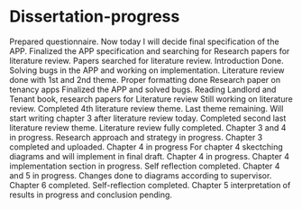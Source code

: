 # Dissertation-progress
Prepared questionnaire. Now today I will decide final specification of the APP.
Finalized the APP specification and searching for Research papers for literature review. 
Papers searched for literature review. 
Introduction Done. 
Solving bugs in the APP and working on implementation.
Literature review done with 1st and 2nd theme. 
Proper formatting done 
Research paper on tenancy apps
Finalized the APP and solved bugs.
Reading Landlord and Tenant book, research papers for Literature review
Still working on literature review.
Completed 4th literature review theme. Last theme remaining.
Will start writing chapter 3 after literature review today.
Completed second last literature review theme. 
Literature review fully completed.
Chapter 3 and 4 in progress.
Research approach and strategy in progress. 
Chapter 3 completed and uploaded. 
Chapter 4 in progress
For chapter 4 skectching diagrams and will implement in final draft.
Chapter 4 in progress.
Chapter 4 implementation section in progress. 
Self reflection completed.
Chapter 4 and 5 in progress.
Changes done to diagrams according to supervisor.
Chapter 6 completed.
Self-reflection completed.
Chapter 5 interpretation of results in progress and conclusion pending. 
